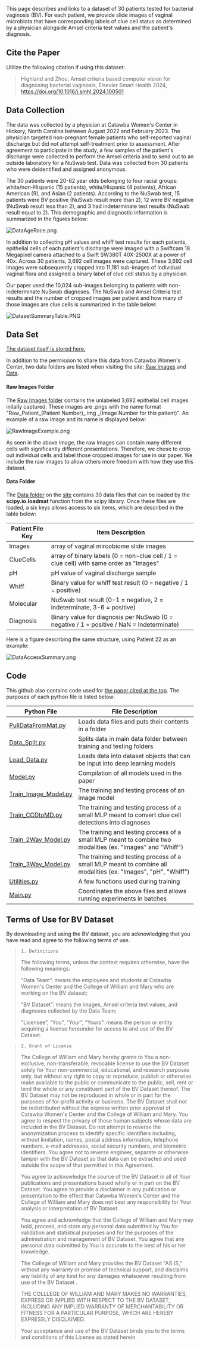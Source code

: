 This page describes and links to a dataset of 30 patients tested for bacterial vaginosis (BV). For each patient, we provide slide images of vaginal microbiota that have corresponding labels of clue cell status as determined by a physician alongside Amsel criteria test values and the patient's diagnosis.

## Cite the Paper

Utilize the following citation if using this dataset:

> Highland and Zhou, Amsel criteria based computer vision for diagnosing bacterial vaginosis, Elsevier Smart Health 2024, https://doi.org/10.1016/j.smhl.2024.100501 

## Data Collection

The data was collected by a physician at Catawba Women's Center in Hickory, North Carolina between August 2022 and February 2023. The physician targeted non-pregnant female patients who self-reported vaginal discharge but did not attempt self-treatment prior to assessment. After agreement to participate in the study, a few samples of the patient's discharge were collected to perform the Amsel criteria and to send out to an outside laboratory for a NuSwab test. Data was collected from 30 patients who were deidentified and assigned anonymous.

The 30 patients were 20-62 year olds belonging to four racial groups: white/non-Hispanic (15 patients), white/Hispanic (4 patients), African American (9), and Asian (2 patients). According to the NuSwab test, 15 patients were BV positive (NuSwab result more than 2), 12 were BV negative (NuSwab result less than 2), and 3 had indeterminate test results (NuSwab result equal to 2). This demographic and diagnostic information is summarized in the figures below:

![DataAgeRace.png](./IMAGES/DataAgeRace.png)

In addition to collecting pH values and whiff test results for each patients, epithelial cells of each patient's discharge were imaged with a Swiftcam 18 Megapixel camera attached to a Swift SW380T 40X-2500X at a power of 40x. Across 30 patients, 3,692 cell images were captured. These 3,692 cell images were subsequently cropped into 11,181 sub-images of individual vaginal flora and assigned a binary label of clue cell status by a physician.

Our paper used the 10,024 sub-images belonging to patients with non-indeterminate NuSwab diagnoses. The NuSwab and Amsel Criteria test results and the number of cropped images per patient and how many of those images are clue cells is summarized in the table below:

![DatasetSummaryTable.PNG](./IMAGES/DatasetSummaryTable.PNG)

## Data Set
[The dataset itself is stored here.](https://wmedu-my.sharepoint.com/:f:/g/personal/gzhou_wm_edu/Em44U0Vl6RZAge4oKbcCbQ8BwGhf1P6Jsy7vJmIgaKfNEg?e=nom2Im)

In addition to the permission to share this data from Catawba Women's Center, two data folders are listed when visiting the site: [Raw Images](https://wmedu-my.sharepoint.com/:f:/r/personal/gzhou_wm_edu/Documents/HealthComp-DataSets/BVDataset-DanielHighland/Raw%20Images?csf=1&web=1&e=TMbyQs) and [Data](https://wmedu-my.sharepoint.com/:f:/r/personal/gzhou_wm_edu/Documents/HealthComp-DataSets/BVDataset-DanielHighland/Data?csf=1&web=1&e=RYYzM1).

#### Raw Images Folder
The [Raw Images folder](https://wmedu-my.sharepoint.com/:f:/r/personal/gzhou_wm_edu/Documents/HealthComp-DataSets/BVDataset-DanielHighland/Raw%20Images?csf=1&web=1&e=TMbyQs) contains the unlabeled 3,692 epithelial cell images initally captured. These images are .pngs with the name format "Raw_Patient_(Patient Number)_ img _(Image Number for this patient)". An example of a raw image and its name is displayed below:

![RawImageExample.png](./IMAGES/RawImageExample.png)

As seen in the above image, the raw images can contain many different cells with significantly different presentations. Therefore, we chose to crop out individual cells and label those cropped images for use in our paper. We include the raw images to allow others more freedom with how they use this dataset.

#### Data Folder

The [Data folder](https://wmedu-my.sharepoint.com/:f:/r/personal/gzhou_wm_edu/Documents/HealthComp-DataSets/BVDataset-DanielHighland/Data?csf=1&web=1&e=RYYzM1) on the [site](https://wmedu-my.sharepoint.com/:f:/r/personal/gzhou_wm_edu/Documents/HealthComp-DataSets/BVDataset-DanielHighland?csf=1&web=1&e=MHCp8Y) contains 30 data files that can be loaded by the **scipy.io.loadmat** function from the scipy library. Once these files are loaded, a six keys allows access to six items, which are described in the table below:

| Patient File Key | Item Description |
| ----- | ----------- |
| Images  | array of vaginal mircobiome slide images |
| ClueCells | array of binary labels (0 = non-clue cell / 1 = clue cell) with same order as "Images" |
| pH | pH value of vaginal discharge sample |
| Whiff | Binary value for whiff test result (0 = negative / 1 = positive) |
| Molecular | NuSwab test result (0-1 = negative, 2 = indeterminate, 3-6 = positive) |
| Diagnosis | Binary value for diagnosis per NuSwab (0 = negative / 1 = positive / NaN = Indeterminate) |

Here is a figure describing the same structure, using Patient 22 as an example:

![DataAccessSummary.png](./IMAGES/DataAccessSummary.png)

## Code

This github also contains code used for [the paper cited at the top](https://nam11.safelinks.protection.outlook.com/?url=https%3A%2F%2Fkwnsfk27.r.eu-west-1.awstrack.me%2FL0%2Fhttps%3A%252F%252Fauthors.elsevier.com%252Fsd%252Farticle%252FS2352-6483(24)00057-6%2F1%2F01020190dc25f1e6-82877439-3763-42ef-b0c7-68d21eeec47a-000000%2FAfySSFDScW4PWk2GapZV7oREkOk%3D383&data=05%7C02%7Cdehighland%40wm.edu%7C26c1d650eaa848726aaa08dcac0f69f8%7Cb93cbc3e661d40588693a897b924b8d7%7C0%7C0%7C638574429413867306%7CUnknown%7CTWFpbGZsb3d8eyJWIjoiMC4wLjAwMDAiLCJQIjoiV2luMzIiLCJBTiI6Ik1haWwiLCJXVCI6Mn0%3D%7C0%7C%7C%7C&sdata=S3S4kgSZTiKC%2BUWNJFHn1pY16%2FoUgidw9FWVQ%2BRfFKs%3D&reserved=0). The purposes of each python file is listed below:

| Python File | File Description |
| ----- | ----------- |
| [PullDataFromMat.py](./CODE/PullDataFromMat.py) | Loads data files and puts their contents in a folder |
| [Data_Split.py](./CODE/Data_Split.py) | Splits data in main data folder between training and testing folders |
| [Load_Data.py](./CODE/Load_Data.py) | Loads data into dataset objects that can be input into deep learning models |
| [Model.py](./CODE/Model.py) | Compilation of all models used in the paper |
| [Train_Image_Model.py](./CODE/Train_Image_Model.py) | The training and testing process of an image model |
| [Train_CCDtoMD.py](./CODE/Train_CCDtoMD.py) | The training and testing process of a small MLP meant to convert clue cell detections into diagnoses |
| [Train_2Way_Model.py](./CODE/Train_2Way_Model.py) | The training and testing process of a small MLP meant to combine two modalities (ex. "Images" and "Whiff") |
| [Train_3Way_Model.py](./CODE/Train_3Way_Model.py) | The training and testing process of a small MLP meant to combine all modalities (ex. "Images", "pH", "Whiff") |
| [Utilities.py](./CODE/Utilities.py) | A few functions used during training |
| [Main.py](./CODE/Main.py) | Coordinates the above files and allows running experiments in batches |

## Terms of Use for BV Dataset

By downloading and using the BV dataset, you are acknowledging that you have read and agree to the following terms of use.

>`1. Definitions`
>
>The following terms, unless the context requires otherwise, have the following meanings:
>
>“Data Team”: means the employees and students at Catawba Women's Center and the College of William and Mary who are working on the BV dataset;
>
>“BV Dataset”: means the images, Amsel criteria test values, and diagnoses collected by the Data Team;
>
>“Licensee”, “You”, “Your”, “Yours”: means the person or entity acquiring a license hereunder for access to and use of the BV Dataset.

>
>`2. Grant of License`
>
>The College of William and Mary hereby grants to You a non-exclusive, non-transferable, revocable license to use the BV Dataset solely for Your non-commercial, educational, and research purposes only, but without any right to copy or reproduce, publish or otherwise make available to the public or communicate to the public, sell, rent or lend the whole or any constituent part of the BV Dataset thereof. The BV Dataset may not be reproduced in whole or in part for the purposes of for-profit activity or business. The BV Dataset shall not be redistributed without the express written prior approval of Catawba Women's Center and the College of William and Mary. You agree to respect the privacy of those human subjects whose data are included in the BV Dataset. Do not attempt to reverse the anonymization process to identify specific identifiers including, without limitation, names, postal address information, telephone numbers, e-mail addresses, social security numbers, and biometric identifiers. You agree not to reverse engineer, separate or otherwise tamper with the BV Dataset so that data can be extracted and used outside the scope of that permitted in this Agreement.
>
>You agree to acknowledge the source of the BV Dataset in all of Your publications and presentations based wholly or in part on the BV Dataset. You agree to provide a disclaimer in any publication or presentation to the effect that Catawba Women's Center and the College of William and Mary does not bear any responsibility for Your analysis or interpretation of BV Dataset.
>
>You agree and acknowledge that the College of William and Mary may hold, process, and store any personal data submitted by You for validation and statistical purposes and for the purposes of the administration and management of BV Dataset. You agree that any personal data submitted by You is accurate to the best of his or her knowledge.
>
>The College of William and Mary provides the BV Dataset "AS IS," without any warranty or promise of technical support, and disclaims any liability of any kind for any damages whatsoever resulting from use of the BV Dataset .
>
>THE COLLLEGE OF WILLIAM AND MARY MAKES NO WARRANTIES, EXPRESS OR IMPLIED WITH RESPECT TO THE BV DATASET, INCLUDING ANY IMPLIED WARRANTY OF MERCHANTABILITY OR FITNESS FOR A PARTICULAR PURPOSE, WHICH ARE HEREBY EXPRESSLY DISCLAIMED.
>
>Your acceptance and use of the BV Dataset binds you to the terms and conditions of this License as stated herein.
